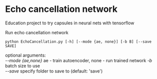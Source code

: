# Echo cancellation network
Education project to try capsules in neural nets with tensorflow


Run echo cancellation network  
```
python EchoCancellation.py [-h] [--mode {ae, none}] [-b B] [--save SAVE]  
```
optional arguments:  
*--mode {ae,none}* ae - train autoencoder, none - run trained network 
*-b* batch size to use  
*--save* specify folder to save to (default: 'save') 